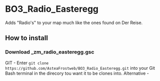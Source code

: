 # BO3_Radio_Easteregg
Adds "Radio's" to your map much like the ones found on Der Reise.

## How to install
###  Download _zm_radio_easteregg.gsc
  GIT - Enter `git clone https://github.com/AsteaFrostweb/BO3_Radio_Easteregg.git` into your Git Bash terminal in the direcory tou want it to be clones into.
  Alternative - 
  
